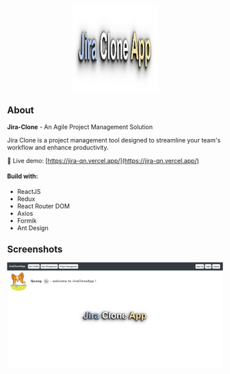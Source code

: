<p align="center">
<img src="/documentation_images/jira-logo.png" alt="jira-logo" 
width="200" height="200">
</p>

## About

**Jira-Clone** - An Agile Project Management Solution

Jira Clone is a project management tool designed to streamline your team's workflow and enhance productivity.

🚀 Live demo: [https://jira-qn.vercel.app/](https://jira-qn.vercel.app/)

#### Build with:

- ReactJS
- Redux
- React Router DOM
- Axios
- Formik
- Ant Design

## Screenshots

![jira-homepage.png](/documentation_images/jira-homepage.png)
